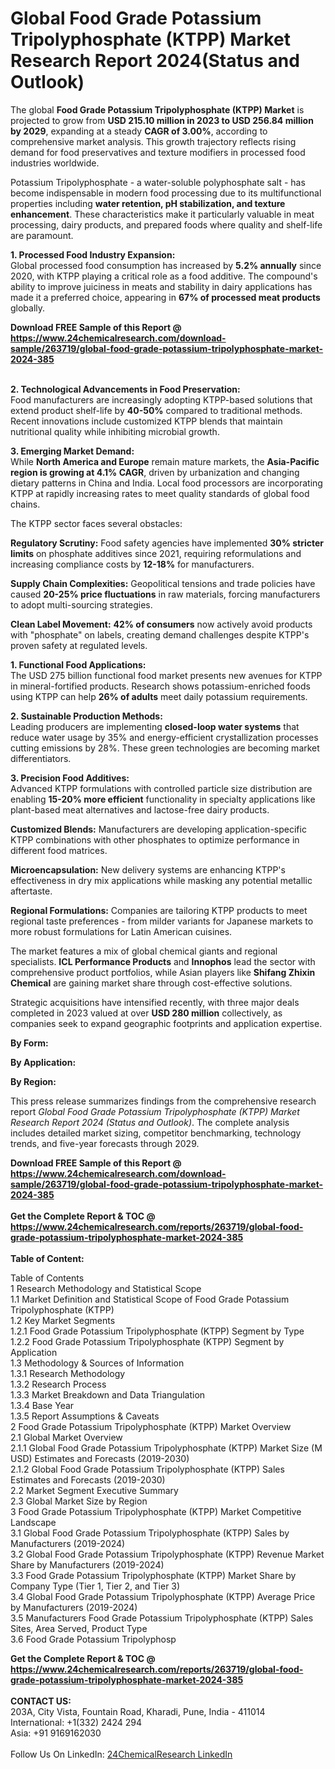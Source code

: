 <h1>Global Food Grade Potassium Tripolyphosphate (KTPP) Market Research Report 2024(Status and Outlook)</h1><p>The global <strong>Food Grade Potassium Tripolyphosphate (KTPP) Market</strong> is projected to grow from <strong>USD 215.10 million in 2023 to USD 256.84 million by 2029</strong>, expanding at a steady <strong>CAGR of 3.00%</strong>, according to comprehensive market analysis. This growth trajectory reflects rising demand for food preservatives and texture modifiers in processed food industries worldwide.</p><p>Potassium Tripolyphosphate - a water-soluble polyphosphate salt - has become indispensable in modern food processing due to its multifunctional properties including <strong>water retention, pH stabilization, and texture enhancement</strong>. These characteristics make it particularly valuable in meat processing, dairy products, and prepared foods where quality and shelf-life are paramount.</p><p><strong>1. Processed Food Industry Expansion:</strong><br>
Global processed food consumption has increased by <strong>5.2% annually</strong> since 2020, with KTPP playing a critical role as a food additive. The compound's ability to improve juiciness in meats and stability in dairy applications has made it a preferred choice, appearing in <strong>67% of processed meat products</strong> globally.</p><div><b>Download FREE Sample of this Report @ 
            <a href="https://www.24chemicalresearch.com/download-sample/263719/global-food-grade-potassium-tripolyphosphate-market-2024-385">
            https://www.24chemicalresearch.com/download-sample/263719/global-food-grade-potassium-tripolyphosphate-market-2024-385</a></b></div><br><p><strong>2. Technological Advancements in Food Preservation:</strong><br>
Food manufacturers are increasingly adopting KTPP-based solutions that extend product shelf-life by <strong>40-50%</strong> compared to traditional methods. Recent innovations include customized KTPP blends that maintain nutritional quality while inhibiting microbial growth.</p><p><strong>3. Emerging Market Demand:</strong><br>
While <strong>North America and Europe</strong> remain mature markets, the <strong>Asia-Pacific region is growing at 4.1% CAGR</strong>, driven by urbanization and changing dietary patterns in China and India. Local food processors are incorporating KTPP at rapidly increasing rates to meet quality standards of global food chains.</p><p>The KTPP sector faces several obstacles:</p><p><strong>Regulatory Scrutiny:</strong> Food safety agencies have implemented <strong>30% stricter limits</strong> on phosphate additives since 2021, requiring reformulations and increasing compliance costs by <strong>12-18%</strong> for manufacturers.</p><p><strong>Supply Chain Complexities:</strong> Geopolitical tensions and trade policies have caused <strong>20-25% price fluctuations</strong> in raw materials, forcing manufacturers to adopt multi-sourcing strategies.</p><p><strong>Clean Label Movement:</strong> <strong>42% of consumers</strong> now actively avoid products with "phosphate" on labels, creating demand challenges despite KTPP's proven safety at regulated levels.</p><p><strong>1. Functional Food Applications:</strong><br>
The USD 275 billion functional food market presents new avenues for KTPP in mineral-fortified products. Research shows potassium-enriched foods using KTPP can help <strong>26% of adults</strong> meet daily potassium requirements.</p><p><strong>2. Sustainable Production Methods:</strong><br>
Leading producers are implementing <strong>closed-loop water systems</strong> that reduce water usage by 35% and energy-efficient crystallization processes cutting emissions by 28%. These green technologies are becoming market differentiators.</p><p><strong>3. Precision Food Additives:</strong><br>
Advanced KTPP formulations with controlled particle size distribution are enabling <strong>15-20% more efficient</strong> functionality in specialty applications like plant-based meat alternatives and lactose-free dairy products.</p><p><strong>Customized Blends:</strong> Manufacturers are developing application-specific KTPP combinations with other phosphates to optimize performance in different food matrices.</p><p><strong>Microencapsulation:</strong> New delivery systems are enhancing KTPP's effectiveness in dry mix applications while masking any potential metallic aftertaste.</p><p><strong>Regional Formulations:</strong> Companies are tailoring KTPP products to meet regional taste preferences - from milder variants for Japanese markets to more robust formulations for Latin American cuisines.</p><p>The market features a mix of global chemical giants and regional specialists. <strong>ICL Performance Products</strong> and <strong>Innophos</strong> lead the sector with comprehensive product portfolios, while Asian players like <strong>Shifang Zhixin Chemical</strong> are gaining market share through cost-effective solutions.</p><p>Strategic acquisitions have intensified recently, with three major deals completed in 2023 valued at over <strong>USD 280 million</strong> collectively, as companies seek to expand geographic footprints and application expertise.</p><p><strong>By Form:</strong></p><p><strong>By Application:</strong></p><p><strong>By Region:</strong></p><p>This press release summarizes findings from the comprehensive research report <em>Global Food Grade Potassium Tripolyphosphate (KTPP) Market Research Report 2024 (Status and Outlook)</em>. The complete analysis includes detailed market sizing, competitor benchmarking, technology trends, and five-year forecasts through 2029.</p><div><b>Download FREE Sample of this Report @ 
            <a href="https://www.24chemicalresearch.com/download-sample/263719/global-food-grade-potassium-tripolyphosphate-market-2024-385">
            https://www.24chemicalresearch.com/download-sample/263719/global-food-grade-potassium-tripolyphosphate-market-2024-385</a></b></div><br><div><b>Get the Complete Report & TOC @ 
            <a href="https://www.24chemicalresearch.com/reports/263719/global-food-grade-potassium-tripolyphosphate-market-2024-385">
            https://www.24chemicalresearch.com/reports/263719/global-food-grade-potassium-tripolyphosphate-market-2024-385</a></b></div><br>
            <b>Table of Content:</b><p>Table of Contents<br />
1 Research Methodology and Statistical Scope<br />
1.1 Market Definition and Statistical Scope of Food Grade Potassium Tripolyphosphate (KTPP)<br />
1.2 Key Market Segments<br />
1.2.1 Food Grade Potassium Tripolyphosphate (KTPP) Segment by Type<br />
1.2.2 Food Grade Potassium Tripolyphosphate (KTPP) Segment by Application<br />
1.3 Methodology & Sources of Information<br />
1.3.1 Research Methodology<br />
1.3.2 Research Process<br />
1.3.3 Market Breakdown and Data Triangulation<br />
1.3.4 Base Year<br />
1.3.5 Report Assumptions & Caveats<br />
2 Food Grade Potassium Tripolyphosphate (KTPP) Market Overview<br />
2.1 Global Market Overview<br />
2.1.1 Global Food Grade Potassium Tripolyphosphate (KTPP) Market Size (M USD) Estimates and Forecasts (2019-2030)<br />
2.1.2 Global Food Grade Potassium Tripolyphosphate (KTPP) Sales Estimates and Forecasts (2019-2030)<br />
2.2 Market Segment Executive Summary<br />
2.3 Global Market Size by Region<br />
3 Food Grade Potassium Tripolyphosphate (KTPP) Market Competitive Landscape<br />
3.1 Global Food Grade Potassium Tripolyphosphate (KTPP) Sales by Manufacturers (2019-2024)<br />
3.2 Global Food Grade Potassium Tripolyphosphate (KTPP) Revenue Market Share by Manufacturers (2019-2024)<br />
3.3 Food Grade Potassium Tripolyphosphate (KTPP) Market Share by Company Type (Tier 1, Tier 2, and Tier 3)<br />
3.4 Global Food Grade Potassium Tripolyphosphate (KTPP) Average Price by Manufacturers (2019-2024)<br />
3.5 Manufacturers Food Grade Potassium Tripolyphosphate (KTPP) Sales Sites, Area Served, Product Type<br />
3.6 Food Grade Potassium Tripolyphosp</p><div><b>Get the Complete Report & TOC @ 
            <a href="https://www.24chemicalresearch.com/reports/263719/global-food-grade-potassium-tripolyphosphate-market-2024-385">
            https://www.24chemicalresearch.com/reports/263719/global-food-grade-potassium-tripolyphosphate-market-2024-385</a></b></div><br><b>CONTACT US:</b><br>
            203A, City Vista, Fountain Road, Kharadi, Pune, India - 411014<br>
            International: +1(332) 2424 294<br>
            Asia: +91 9169162030 <br><br>
            Follow Us On LinkedIn: <a href="https://www.linkedin.com/company/24chemicalresearch/">24ChemicalResearch LinkedIn</a>